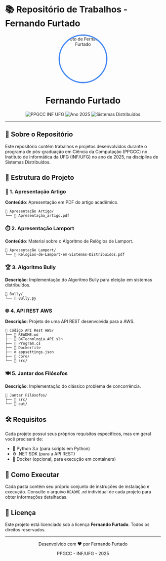 # 📚 Repositório de Trabalhos - Fernando Furtado

<div align="center">
  <!-- Substitua o link abaixo pela URL da sua foto de perfil -->
  <div style="width: 150px; height: 150px; border-radius: 50%; overflow: hidden; margin: 0 auto; border: 4px solid #4285F4;">
    <img src="https://avatars.githubusercontent.com/u/78055338?v=4" width="150" height="150" style="object-fit: cover; width: 100%; height: 100%;" alt="Foto de Fernando Furtado">
  </div>
  
  <h1>Fernando Furtado</h1>
  
  <div>
    <img src="https://img.shields.io/badge/PPGCC-INF%20UFG-0078D7?style=for-the-badge&logo=university&logoColor=white" alt="PPGCC INF UFG">
    <img src="https://img.shields.io/badge/Ano-2025-34A853?style=for-the-badge" alt="Ano 2025">
    <img src="https://img.shields.io/badge/Disciplina-Sistemas%20Distribuídos-4285F4?style=for-the-badge" alt="Sistemas Distribuídos">
  </div>
</div>

---

## 🚀 Sobre o Repositório

Este repositório contém trabalhos e projetos desenvolvidos durante o programa de pós-graduação em Ciência da Computação (PPGCC) no Instituto de Informática da UFG (INF/UFG) no ano de 2025, na disciplina de Sistemas Distribuídos.

## 📂 Estrutura do Projeto

### 📝 1. Apresentação Artigo
**Conteúdo**: Apresentação em PDF do artigo acadêmico.

```
📁 Apresentação Artigo/
└── 📄 Apresentação_artigo.pdf
```

### ⏱️ 2. Apresentação Lamport
**Conteúdo**: Material sobre o Algoritmo de Relógios de Lamport.

```
📁 Apresentação Lamport/
└── 📄 Relogios-de-Lamport-em-Sistemas-Distribuidos.pdf
```

### 🏆 3. Algoritmo Bully
**Descrição**: Implementação do Algoritmo Bully para eleição em sistemas distribuídos.

```
📁 Bully/
└── 🐍 Bully.py
```

### 🌐 4. API REST AWS
**Descrição**: Projeto de uma API REST desenvolvida para a AWS.

```
📁 Código API Rest AWS/
├── 📄 README.md
├── 📄 BXTecnologia.API.sln
├── 📄 Program.cs
├── 🐋 Dockerfile
├── ⚙️ appsettings.json
├── 📁 Core/
└── 📁 src/
```

### 🍽️ 5. Jantar dos Filósofos
**Descrição**: Implementação do clássico problema de concorrência.

```
📁 Jantar Filósofos/
├── 📁 src/
└── 📁 out/
```

## 🛠️ Requisitos

Cada projeto possui seus próprios requisitos específicos, mas em geral você precisará de:

- 🐍 Python 3.x (para scripts em Python)
- ⚙️ .NET SDK (para a API REST)
- 🐳 Docker (opcional, para execução em containers)

## 🚀 Como Executar

Cada pasta contém seu próprio conjunto de instruções de instalação e execução. Consulte o arquivo `README.md` individual de cada projeto para obter informações detalhadas.

## 📄 Licença

Este projeto está licenciado sob a licença **Fernando Furtado**. Todos os direitos reservados.

---

<div align="center">
  <p>Desenvolvido com ❤️ por Fernando Furtado</p>
  <p>PPGCC - INF/UFG - 2025</p>
</div>
